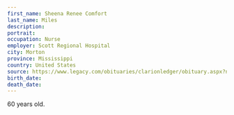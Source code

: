 ```yaml
---
first_name: Sheena Renee Comfort
last_name: Miles
description: 
portrait: 
occupation: Nurse
employer: Scott Regional Hospital
city: Morton
province: Mississippi
country: United States
source: https://www.legacy.com/obituaries/clarionledger/obituary.aspx?n=sheena-renee-comfort-miles&amp;pid=196131201&amp;fhid=17539
birth_date: 
death_date: 
---
```


60 years old.